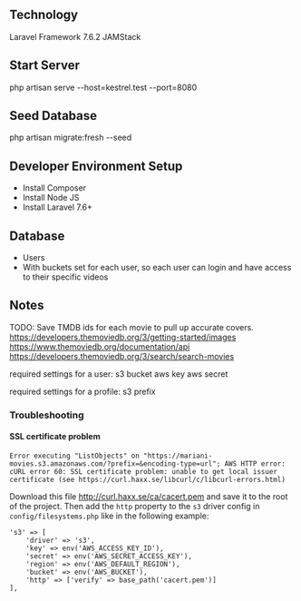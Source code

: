 ## Technology
Laravel Framework 7.6.2
JAMStack

## Start Server
php artisan serve --host=kestrel.test --port=8080

## Seed Database
php artisan migrate:fresh --seed

## Developer Environment Setup
- Install Composer
- Install Node JS
- Install Laravel 7.6+

## Database
- Users
- With buckets set for each user, so each user can login and have access to their specific videos

## Notes
TODO: Save TMDB ids for each movie to pull up accurate covers.
https://developers.themoviedb.org/3/getting-started/images
https://www.themoviedb.org/documentation/api
https://developers.themoviedb.org/3/search/search-movies

required settings for a user:
    s3 bucket
    aws key
    aws secret

required settings for a profile:
    s3 prefix

### Troubleshooting

#### SSL certificate problem
```
Error executing "ListObjects" on "https://mariani-movies.s3.amazonaws.com/?prefix=&encoding-type=url"; AWS HTTP error: cURL error 60: SSL certificate problem: unable to get local issuer certificate (see https://curl.haxx.se/libcurl/c/libcurl-errors.html)
```

Download this file http://curl.haxx.se/ca/cacert.pem and save it to the root of the project. Then add the `http` property to the `s3` driver config in `config/filesystems.php` like in the following example:
```
's3' => [
    'driver' => 's3',
    'key' => env('AWS_ACCESS_KEY_ID'),
    'secret' => env('AWS_SECRET_ACCESS_KEY'),
    'region' => env('AWS_DEFAULT_REGION'),
    'bucket' => env('AWS_BUCKET'),
    'http' => ['verify' => base_path('cacert.pem')]
],
```
